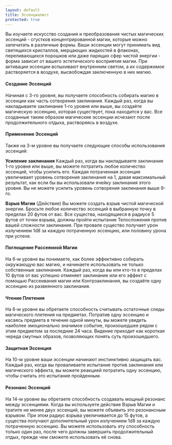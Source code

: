 ```yaml
---
layout: default
title: Эссенциалист
protected: true
---
```


Вы изучаете искусство создания и преобразования чистых магических эссенций - сгустков концентрированной магии, которые можно запечатать в различные формы. Ваши эссенции могут принимать вид светящихся кристаллов, мерцающих жидкостей в флаконах, переливающихся порошков или даже парящих сфер чистой энергии - форма зависит от вашего эстетического восприятия магии. При активации эссенции вспыхивают внутренним светом, а их содержимое растворяется в воздухе, высвобождая заключенную в них магию.

#### Создание Эссенций
Начиная с 3-го уровня, вы получаете способность собирать магию в эссенции как часть сотворения заклинания. Каждый раз, когда вы накладываете заклинание 1-го уровня или выше, вы создаёте магическую эссенцию, которая существует, пока находится у вас. Все созданные таким образом магические эссенции исчезают после продолжительного отдыха, растворяясь в воздухе.

#### Применение Эссенций
Также на 3-м уровне вы получаете следующие способы использования эссенций:

**Усиление заклинания**
Каждый раз, когда вы накладываете заклинание 1-го уровня или выше, вы можете потратить любое количество эссенций, чтобы усилить его. Каждая потраченная эссенция увеличивает уровень сотворения заклинания на 1, давая максимальный результат, как если бы вы использовали ячейку заклинания этого уровня. Вы не можете усилить уровень сотворения заклинания выше 9-го.

**Взрыв Магии** (Действие)
Вы можете создать взрыв чистой магической энергии. Бросьте любое количество эссенций в выбранную точку в пределах 20 футов от вас.
Все существа, находящиеся в радиусе 5 футов от точки взрыва, должны пройти испытание Телосложения против вашей сложности заклинания. При провале существо получает урон излучением 1d8 за каждую потраченную эссенцию, или половину урона при успехе.

#### Поглощение Рассеянной Магии
На 6-м уровне вы понимаете, как более эффективно собирать окружающую вас магию, и начинаете использовать не только собственные заклинания. Каждый раз, когда вы или кто-то в пределах 10 футов от вас успешно отменяет заклинание или его эффект с помощью Рассеивания магии или Контрзаклинания, вы создаёте одну эссенцию из развеянного заклинания.

#### Чтение Плетения
На 6-м уровне вы обретаете способность считывать остаточные следы магического плетения на предметах. Потратив одну эссенцию и касаясь предмета в течение одной минуты, вы можете увидеть наиболее эмоционально значимое событие, произошедшее рядом с этим предметом за последние 24 часа. Видение приходит как короткая череда смутных образов, позволяющих понять суть произошедшего.

#### Защитная Эссенция
На 10-м уровне ваши эссенции начинают инстинктивно защищать вас. Каждый раз, когда вы проваливаете испытание против заклинания или магического эффекта, вы можете реакцией потратить одну эссенцию, чтобы считать это испытание пройденным.

#### Резонанс Эссенций
На 14-м уровне вы обретаете способность создавать мощный резонанс между эссенциями. Когда вы используете действие Взрыв Магии и тратите не менее двух эссенций, вы можете объявить это резонансным взрывом. При этом радиус взрыва увеличивается до 15 футов, а существа получают дополнительный урон излучением 1d8 за каждую потраченную эссенцию. Вы можете использовать эту способность только один раз, после чего должны завершить продолжительный отдых, прежде чем сможете использовать её снова.
